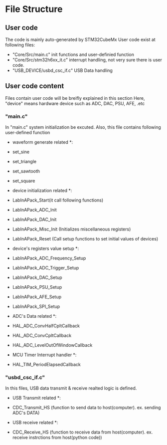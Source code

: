 # File Structure

## User code

The code is mainly auto-generated by STM32CubeMx
User code exist at following files:
* "Core/Src/main.c" init functions and user-definied function
* "Core/Src/stm32h6xx_it.c" interrupt handling, not very sure there is user code.
* "USB_DEVICE/usbd_csc_if.c" USB Data handling


## User code content
Files contain user code will be breifly explained in this section
Here, "device" means hardware device such as ADC, DAC, PSU, AFE, .etc

### "main.c"

In "main.c" system initialization be excuted. Also, this file contains following user-defined function

* waveform generate related *:
* set_sine
* set_triangle
* set_sawtooth
* set_square

* device initialization related *:
* LabInAPack_Start(it call following functions)
* LabInAPack_ADC_Init
* LabInAPack_DAC_Init
* LabInAPack_Misc_Init (Initializes miscellaneous registers)
* LabInAPack_Reset (Call setup functions to set initial values of devices)

* device's registers value setup *:
* LabInAPack_ADC_Frequency_Setup
* LabInAPack_ADC_Trigger_Setup
* LabInAPack_DAC_Setup
* LabInAPack_PSU_Setup
* LabInAPack_AFE_Setup
* LabInAPack_SPI_Setup

* ADC's Data related *:
* HAL_ADC_ConvHalfCpltCallback
* HAL_ADC_ConvCpltCallback
* HAL_ADC_LevelOutOfWindowCallback

* MCU Timer Interrupt handler *:
* HAL_TIM_PeriodElapsedCallback

### "usbd_csc_if.c"

In this files, USB data transmit & receive realted logic is defined.

* USB Transmit related *:
* CDC_Transmit_HS (function to send data to host(computer). ex. sending ADC's DATA)

* USB receive related *:
* CDC_Receive_HS (function to receive data from host(computer). ex. receive instrctions from host(python code))

